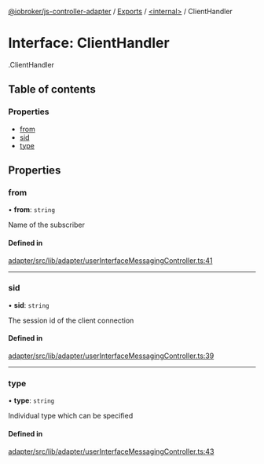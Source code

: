 [@iobroker/js-controller-adapter](../README.md) / [Exports](../modules.md) / [<internal\>](../modules/internal_.md) / ClientHandler

# Interface: ClientHandler

[<internal>](../modules/internal_.md).ClientHandler

## Table of contents

### Properties

- [from](internal_.ClientHandler.md#from)
- [sid](internal_.ClientHandler.md#sid)
- [type](internal_.ClientHandler.md#type)

## Properties

### from

• **from**: `string`

Name of the subscriber

#### Defined in

[adapter/src/lib/adapter/userInterfaceMessagingController.ts:41](https://github.com/ioBroker/ioBroker.js-controller/blob/5b321f38/packages/adapter/src/lib/adapter/userInterfaceMessagingController.ts#L41)

___

### sid

• **sid**: `string`

The session id of the client connection

#### Defined in

[adapter/src/lib/adapter/userInterfaceMessagingController.ts:39](https://github.com/ioBroker/ioBroker.js-controller/blob/5b321f38/packages/adapter/src/lib/adapter/userInterfaceMessagingController.ts#L39)

___

### type

• **type**: `string`

Individual type which can be specified

#### Defined in

[adapter/src/lib/adapter/userInterfaceMessagingController.ts:43](https://github.com/ioBroker/ioBroker.js-controller/blob/5b321f38/packages/adapter/src/lib/adapter/userInterfaceMessagingController.ts#L43)
